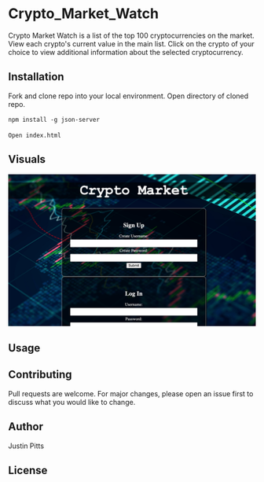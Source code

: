 # Crypto_Market_Watch

Crypto Market Watch is a list of the top 100 cryptocurrencies on the market. View each crypto's current
value in the main list. Click on the crypto of your choice to view additional information about the selected
cryptocurrency.

## Installation

Fork and clone repo into your local environment. Open directory of cloned repo. 

```
npm install -g json-server 

Open index.html

```
## Visuals

<img src ="media/Screen Shot 2021-05-28 at 5.24.15 PM.png">

## Usage


## Contributing
Pull requests are welcome. For major changes, please open an issue first to discuss what you would like to change.

## Author

Justin Pitts

## License
